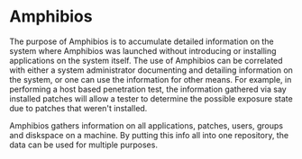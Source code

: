 # Amphibios

The purpose of Amphibios is to accumulate detailed information
on the system where Amphibios was launched without introducing
or installing applications on the system itself. The use of
Amphibios can be correlated with either a system administrator
documenting and detailing information on the system, or one can
use the information for other means. For example, in performing
a host based penetration test, the information gathered via say
installed patches will allow a tester to determine the possible
exposure state due to patches that weren't installed.

Amphibios gathers information on all applications, patches,
users, groups and diskspace on a machine. By putting this info
all into one repository, the data can be used for multiple
purposes.

